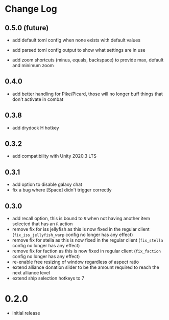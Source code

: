 # Change Log

## 0.5.0 (future)

- add default toml config when none exists with default values

- add parsed toml config output to show what settings are in use

- add zoom shortcuts (minus, equals, backspace) to provide max, default and minimum zoom

## 0.4.0

- add better handling for Pike/Picard, those will no longer buff things that don't activate in combat

## 0.3.8

- add drydock H hotkey

## 0.3.2

- add compatibility with Unity 2020.3 LTS

## 0.3.1

- add option to disable galaxy chat
- fix a bug where [Space] didn't trigger correctly

## 0.3.0

- add recall option, this is bound to `R` when not having another item selected that has an `R` action
- remove fix for iss jellyfish as this is now fixed in the regular client (`fix_iss_jellyfish_warp` config no longer has any effect)
- remove fix for stella as this is now fixed in the regular client (`fix_stella` config no longer has any effect)
- remove fix for faction as this is now fixed in regular client (`fix_faction` config no longer has any effect)
- re-enable free resizing of window regardless of aspect ratio
- extend alliance donation slider to be the amount required to reach the next alliance level
- extend ship selection hotkeys to 7

# 0.2.0

- initial release
